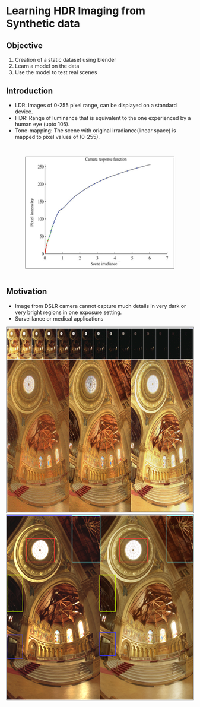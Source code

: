 # Learning HDR Imaging from Synthetic data


## Objective

1.  Creation of a static dataset using blender
2.  Learn a model on the data
3.  Use the model to test real scenes

## Introduction

  *  LDR: Images of 0-255 pixel range, can be displayed on a standard device.
  *  HDR: Range of luminance that is equivalent to the one experienced by a human eye (upto 105).
  *  Tone-mapping: The scene with original irradiance(linear space) is mapped to pixel values of (0-255).

<br />

<p align="center">
<img style="border: 1px solid grey" src="images/1.png" alt="image segmentation vs semantic segmentation" width="400" height="300"/>
</ p>

<br />
<br />

## Motivation

  *  Image from DSLR camera cannot capture much details in very dark or very bright regions in one exposure setting.
  *  Surveillance or medical applications
  
<img style="border: 1px solid grey" src="images/2.png" alt="image segmentation vs semantic segmentation" width="800" height="500"/>
<br />

<img style="border: 1px solid grey" src="images/3.png" alt="image segmentation vs semantic segmentation" width="600" height="500"/>

<br />
